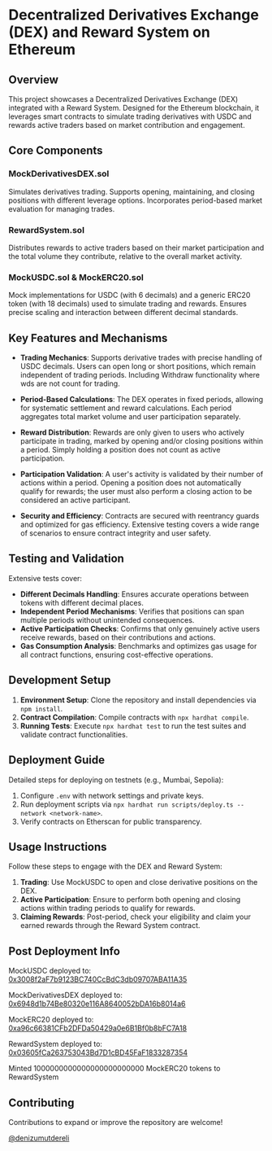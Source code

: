 # Decentralized Derivatives Exchange (DEX) and Reward System on Ethereum

## Overview
This project showcases a Decentralized Derivatives Exchange (DEX) integrated with a Reward System. Designed for the Ethereum blockchain, it leverages smart contracts to simulate trading derivatives with USDC and rewards active traders based on market contribution and engagement.

## Core Components
### MockDerivativesDEX.sol
Simulates derivatives trading. Supports opening, maintaining, and closing positions with different leverage options. Incorporates period-based market evaluation for managing trades.

### RewardSystem.sol
Distributes rewards to active traders based on their market participation and the total volume they contribute, relative to the overall market activity.

### MockUSDC.sol & MockERC20.sol
Mock implementations for USDC (with 6 decimals) and a generic ERC20 token (with 18 decimals) used to simulate trading and rewards. Ensures precise scaling and interaction between different decimal standards.

## Key Features and Mechanisms
- **Trading Mechanics**: Supports derivative trades with precise handling of USDC decimals. Users can open long or short positions, which remain independent of trading periods. Including Withdraw functionality where wds are not count for trading.
  
- **Period-Based Calculations**: The DEX operates in fixed periods, allowing for systematic settlement and reward calculations. Each period aggregates total market volume and user participation separately.

- **Reward Distribution**: Rewards are only given to users who actively participate in trading, marked by opening and/or closing positions within a period. Simply holding a position does not count as active participation.

- **Participation Validation**: A user's activity is validated by their number of actions within a period. Opening a position does not automatically qualify for rewards; the user must also perform a closing action to be considered an active participant.

- **Security and Efficiency**: Contracts are secured with reentrancy guards and optimized for gas efficiency. Extensive testing covers a wide range of scenarios to ensure contract integrity and user safety.

## Testing and Validation
Extensive tests cover:
- **Different Decimals Handling**: Ensures accurate operations between tokens with different decimal places.
- **Independent Period Mechanisms**: Verifies that positions can span multiple periods without unintended consequences.
- **Active Participation Checks**: Confirms that only genuinely active users receive rewards, based on their contributions and actions.
- **Gas Consumption Analysis**: Benchmarks and optimizes gas usage for all contract functions, ensuring cost-effective operations.

## Development Setup
1. **Environment Setup**: Clone the repository and install dependencies via `npm install`.
2. **Contract Compilation**: Compile contracts with `npx hardhat compile`.
3. **Running Tests**: Execute `npx hardhat test` to run the test suites and validate contract functionalities.

## Deployment Guide
Detailed steps for deploying on testnets (e.g., Mumbai, Sepolia):
1. Configure `.env` with network settings and private keys.
2. Run deployment scripts via `npx hardhat run scripts/deploy.ts --network <network-name>`.
3. Verify contracts on Etherscan for public transparency.

## Usage Instructions
Follow these steps to engage with the DEX and Reward System:
1. **Trading**: Use MockUSDC to open and close derivative positions on the DEX.
2. **Active Participation**: Ensure to perform both opening and closing actions within trading periods to qualify for rewards.
3. **Claiming Rewards**: Post-period, check your eligibility and claim your earned rewards through the Reward System contract.

## Post Deployment Info
MockUSDC deployed to: [0x3008f2aF7b9123BC740CcBdC3db09707ABA11A35](https://sepolia.etherscan.io/address/0x3008f2aF7b9123BC740CcBdC3db09707ABA11A35)

MockDerivativesDEX deployed to: [0x6948d1b74Be80320e116A8640052bDA16b8014a6](https://sepolia.etherscan.io/address/0x6948d1b74Be80320e116A8640052bDA16b8014a6)

MockERC20 deployed to: [0xa96c66381CFb2DFDa50429a0e6B1Bf0b8bFC7A18](https://sepolia.etherscan.io/address/0xa96c66381CFb2DFDa50429a0e6B1Bf0b8bFC7A18)

RewardSystem deployed to: [0x03605fCa263753043Bd7D1cBD45FaF1833287354](https://sepolia.etherscan.io/address/0x03605fCa263753043Bd7D1cBD45FaF1833287354)

Minted 1000000000000000000000000 MockERC20 tokens to RewardSystem

## Contributing

Contributions to expand or improve the repository are welcome! 

[@denizumutdereli](https://www.linkedin.com/in/denizumutdereli)
